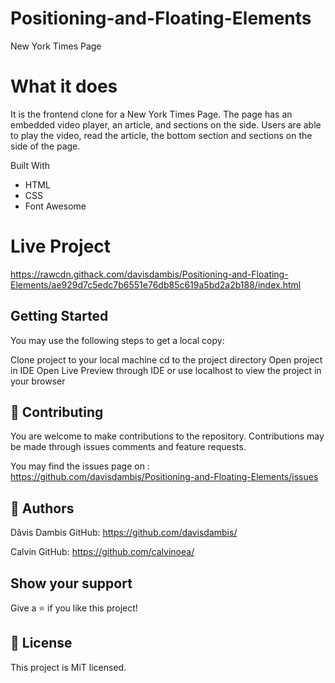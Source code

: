 # Positioning-and-Floating-Elements


New York Times Page

# What it does

It is the frontend clone for a New York Times Page. The page has an embedded video player, an article, and sections on the side.  Users are able to play the video, read the article, the bottom section and sections on the side of the page.

Built With

- HTML
- CSS
- Font Awesome



# Live Project

https://rawcdn.githack.com/davisdambis/Positioning-and-Floating-Elements/ae929d7c5edc7b6551e76db85c619a5bd2a2b188/index.html



## Getting Started
You may use the following steps to get a local copy:

Clone project to your local machine
cd to the project directory
Open project in IDE
Open Live Preview through IDE or use localhost to view the project in your browser

## 🤝 Contributing
You are welcome to make contributions to the repository. Contributions may be made through issues comments and feature requests.

You may find the issues page on : https://github.com/davisdambis/Positioning-and-Floating-Elements/issues

## 👤 Authors
Dãvis Dambis
GitHub: https://github.com/davisdambis/

Calvin
GitHub: https://github.com/calvinoea/


## Show your support
Give a ⭐️ if you like this project!

## 📝 License
This project is MiT licensed.

